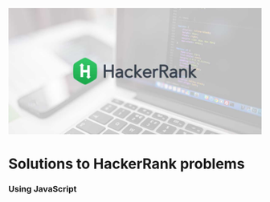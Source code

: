 <p align="center">
<img width="600" src="hackerrank-image.jpg" alt="HackerRank" />
</p>


# Solutions to HackerRank problems

### Using JavaScript

